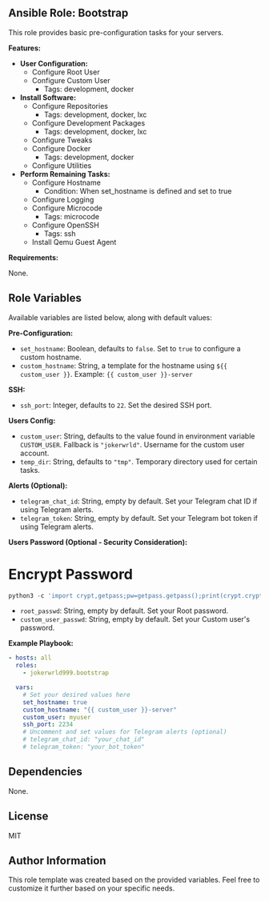 ## Ansible Role: Bootstrap

This role provides basic pre-configuration tasks for your servers.

**Features:**

- **User Configuration:**
  - Configure Root User
  - Configure Custom User
    - Tags: development, docker
- **Install Software:**
  - Configure Repositories
    - Tags: development, docker, lxc
  - Configure Development Packages
    - Tags: development, docker, lxc
  - Configure Tweaks
  - Configure Docker
    - Tags: development, docker
  - Configure Utilities
- **Perform Remaining Tasks:**
  - Configure Hostname
    - Condition: When set_hostname is defined and set to true
  - Configure Logging
  - Configure Microcode
    - Tags: microcode
  - Configure OpenSSH
    - Tags: ssh
  - Install Qemu Guest Agent

**Requirements:**

None.

## Role Variables

Available variables are listed below, along with default values:

**Pre-Configuration:**

- `set_hostname`: Boolean, defaults to `false`. Set to `true` to configure a
  custom hostname.
- `custom_hostname`: String, a template for the hostname using
  `${{ custom_user }}`. Example: `{{ custom_user }}-server`

**SSH:**

- `ssh_port`: Integer, defaults to `22`. Set the desired SSH port.

**Users Config:**

- `custom_user`: String, defaults to the value found in environment variable
  `CUSTOM_USER`. Fallback is `"jokerwrld"`. Username for the custom user
  account.
- `temp_dir`: String, defaults to `"tmp"`. Temporary directory used for certain
  tasks.

**Alerts (Optional):**

- `telegram_chat_id`: String, empty by default. Set your Telegram chat ID if
  using Telegram alerts.
- `telegram_token`: String, empty by default. Set your Telegram bot token if
  using Telegram alerts.

**Users Password (Optional - Security Consideration):**

# Encrypt Password

```python
python3 -c 'import crypt,getpass;pw=getpass.getpass();print(crypt.crypt(pw) if (pw==getpass.getpass("Confirm: ")) else exit())'
```

- `root_passwd`: String, empty by default. Set your Root password.
- `custom_user_passwd`: String, empty by default. Set your Custom user's
  password.

**Example Playbook:**

```yaml
- hosts: all
  roles:
    - jokerwrld999.bootstrap

  vars:
    # Set your desired values here
    set_hostname: true
    custom_hostname: "{{ custom_user }}-server"
    custom_user: myuser
    ssh_port: 2234
    # Uncomment and set values for Telegram alerts (optional)
    # telegram_chat_id: "your_chat_id"
    # telegram_token: "your_bot_token"
```

## Dependencies

None.

## License

MIT

## Author Information

This role template was created based on the provided variables. Feel free to
customize it further based on your specific needs.
